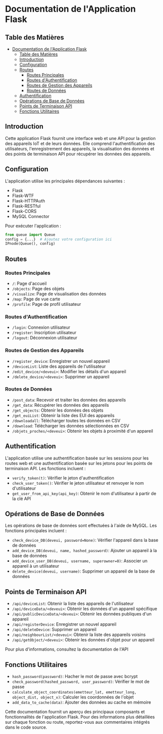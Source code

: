# Documentation de l'Application Flask

## Table des Matières
- [Documentation de l'Application Flask](#documentation-de-lapplication-flask)
  - [Table des Matières](#table-des-matières)
  - [Introduction](#introduction)
  - [Configuration](#configuration)
  - [Routes](#routes)
    - [Routes Principales](#routes-principales)
    - [Routes d'Authentification](#routes-dauthentification)
    - [Routes de Gestion des Appareils](#routes-de-gestion-des-appareils)
    - [Routes de Données](#routes-de-données)
  - [Authentification](#authentification)
  - [Opérations de Base de Données](#opérations-de-base-de-données)
  - [Points de Terminaison API](#points-de-terminaison-api)
  - [Fonctions Utilitaires](#fonctions-utilitaires)

## Introduction

Cette application Flask fournit une interface web et une API pour la gestion des appareils IoT et de leurs données. Elle comprend l'authentification des utilisateurs, l'enregistrement des appareils, la visualisation des données et des points de terminaison API pour récupérer les données des appareils.

## Configuration

L'application utilise les principales dépendances suivantes :
- Flask
- Flask-WTF
- Flask-HTTPAuth
- Flask-RESTful
- Flask-CORS
- MySQL Connector

Pour exécuter l'application :

```python
from queue import Queue
config = {...}  # Ajoutez votre configuration ici
IPnode(Queue(), config)
```

## Routes

### Routes Principales

- `/`: Page d'accueil
- `/objects`: Page des objets
- `/visualize`: Page de visualisation des données
- `/map`: Page de vue carte
- `/profile`: Page de profil utilisateur

### Routes d'Authentification

- `/login`: Connexion utilisateur
- `/register`: Inscription utilisateur
- `/logout`: Déconnexion utilisateur

### Routes de Gestion des Appareils

- `/register_device`: Enregistrer un nouvel appareil
- `/deviceList`: Liste des appareils de l'utilisateur
- `/edit_device/<deveui>`: Modifier les détails d'un appareil
- `/delete_device/<deveui>`: Supprimer un appareil

### Routes de Données

- `/post_data`: Recevoir et traiter les données des appareils
- `/get_data`: Récupérer les données des appareils
- `/get_objects`: Obtenir les données des objets
- `/get_euiList`: Obtenir la liste des EUI des appareils
- `/downloadall`: Télécharger toutes les données en CSV
- `/download`: Télécharger les données sélectionnées en CSV
- `/objets_proches/<deveui>`: Obtenir les objets à proximité d'un appareil

## Authentification

L'application utilise une authentification basée sur les sessions pour les routes web et une authentification basée sur les jetons pour les points de terminaison API. Les fonctions incluent :

- `verify_token(t)`: Vérifier le jeton d'authentification
- `check_user_token()`: Vérifier le jeton utilisateur et renvoyer le nom d'utilisateur
- `get_user_from_api_key(api_key)`: Obtenir le nom d'utilisateur à partir de la clé API

## Opérations de Base de Données

Les opérations de base de données sont effectuées à l'aide de MySQL. Les fonctions principales incluent :

- `check_device_DB(deveui, password=None)`: Vérifier l'appareil dans la base de données
- `add_device_DB(deveui, name, hashed_password)`: Ajouter un appareil à la base de données
- `add_device_user_DB(deveui, username, superowner=0)`: Associer un appareil à un utilisateur
- `delete_device(deveui, username)`: Supprimer un appareil de la base de données

## Points de Terminaison API

- `/api/deviceList`: Obtenir la liste des appareils de l'utilisateur
- `/api/deviceData/<deveui>`: Obtenir les données d'un appareil spécifique
- `/api/publicDeviceData/<deveui>`: Obtenir les données publiques d'un appareil
- `/api/registerDevice`: Enregistrer un nouvel appareil
- `/api/deleteDevice`: Supprimer un appareil
- `/api/neighbourList/<deveui>`: Obtenir la liste des appareils voisins
- `/api/getObject/<deveui>`: Obtenir les données d'objet pour un appareil

Pour plus d'informations, consultez la documentation de l'API

## Fonctions Utilitaires

- `hash_password(password)`: Hacher le mot de passe avec bcrypt
- `check_password(hashed_password, user_password)`: Vérifier le mot de passe
- `calculate_object_coordinates(emetteur_lat, emetteur_long, object_dist, object_x)`: Calculer les coordonnées de l'objet
- `add_data_to_cache(data)`: Ajouter des données au cache en mémoire

Cette documentation fournit un aperçu des principaux composants et fonctionnalités de l'application Flask. Pour des informations plus détaillées sur chaque fonction ou route, reportez-vous aux commentaires intégrés dans le code source.
